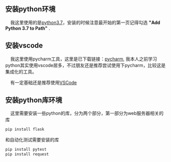 ## 安装python环境
$~~~~$我这里使用的是[python3.7](https://www.python.org/ftp/python/3.7.6/python-3.7.6-amd64.exe)，安装的时候注意最开始的第一页记得勾选 **"Add Python 3.7 to Path"** .

## 安装vscode
$~~~~$我这里使用pycharm工具，这里是已下载链接：[pycharm](https://download-cdn.jetbrains.com/python/pycharm-professional-2023.1.2.exe), 我本人之前学习python其实使用vscode居多，不过朋友还是推荐尝试使用下pycharm，比较这是集成化的工具。

$~~~~$有一定基础还是推荐使用[VSCode](https://az764295.vo.msecnd.net/stable/b3e4e68a0bc097f0ae7907b217c1119af9e03435/VSCodeUserSetup-x64-1.78.2.exe)

## 安装python库环境

$~~~~$这里需要安装一些python的库，分为两个部分，第一部分为web服务器相关的库

```powershell
pip install flask
```
和自动化测试需要安装的库
```powershell
pip install pytest
pip install request
```

